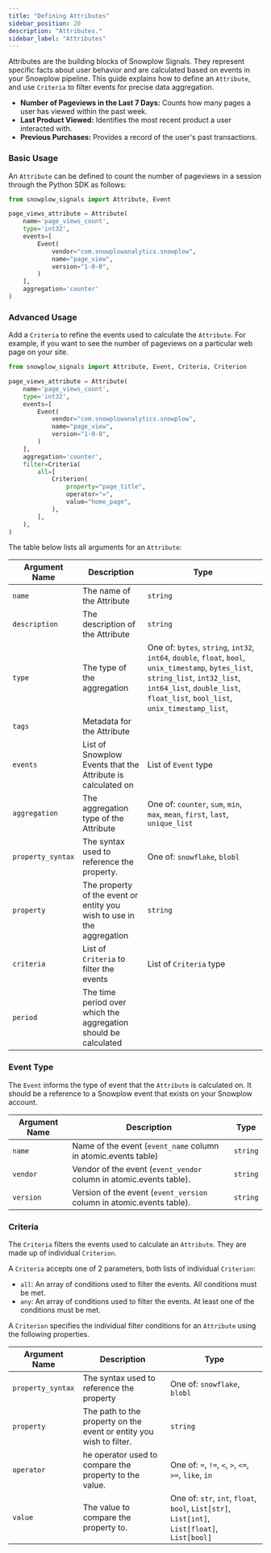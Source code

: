 ```yaml
---
title: "Defining Attributes"
sidebar_position: 20
description: "Attributes."
sidebar_label: "Attributes"
---
```


Attributes are the building blocks of Snowplow Signals. They represent specific facts about user behavior and are calculated based on events in your Snowplow pipeline. This guide explains how to define an `Attribute`, and use `Criteria` to filter events for precise data aggregation.

- **Number of Pageviews in the Last 7 Days:** Counts how many pages a user has viewed within the past week.
- **Last Product Viewed:** Identifies the most recent product a user interacted with.
- **Previous Purchases:** Provides a record of the user's past transactions. 

### Basic Usage

An `Attribute` can be defined to count the number of pageviews in a session through the Python SDK as follows:

```python
from snowplow_signals import Attribute, Event

page_views_attribute = Attribute(
    name='page_views_count',
    type='int32',
    events=[
        Event(
            vendor="com.snowplowanalytics.snowplow",
            name="page_view",
            version="1-0-0",
        )
    ],
    aggregation='counter'
)

```

### Advanced Usage

Add a `Criteria` to refine the events used to calculate the `Attribute`. For example, if you want to see the number of pageviews on a particular web page on your site.


```python
from snowplow_signals import Attribute, Event, Criteria, Criterion

page_views_attribute = Attribute(
    name='page_views_count',
    type='int32',
    events=[
        Event(
            vendor="com.snowplowanalytics.snowplow",
            name="page_view",
            version="1-0-0",
        )
    ],
    aggregation='counter',
    filter=Criteria(
        all=[
            Criterion(
                property="page_title",
                operator="=",
                value="home_page",
            ),
        ],
    ),
)

```

The table below lists all arguments for an `Attribute`:

| **Argument Name** | **Description** | **Type** |
| --- | --- | --- | 
| `name` | The name of the Attribute | `string` |
| `description` | The description of the Attribute | `string` |
| `type` | The type of the aggregation | One of: `bytes`, `string`, `int32`, `int64`, `double`, `float`, `bool`, `unix_timestamp`, `bytes_list`, `string_list`, `int32_list`, `int64_list`, `double_list`, `float_list`, `bool_list`, `unix_timestamp_list`,  |
| `tags` | Metadata for the Attribute | |
| `events` | List of Snowplow Events that the Attribute is calculated on | List of `Event` type |
| `aggregation` | The aggregation type of the Attribute  | One of:  `counter`, `sum`, `min`, `max`, `mean`, `first`, `last`, `unique_list` |
| `property_syntax` | The syntax used to reference the property. | One of: `snowflake`, `blobl` |
| `property` | The property of the event or entity you wish to use in the aggregation | `string` |
| `criteria` | List of `Criteria` to filter the events | List of `Criteria` type |
| `period` | The time period over which the aggregation should be calculated | |


### Event Type
The `Event` informs the type of event that the `Attribute` is calculated on. It should be a reference to a Snowplow event that exists on your Snowplow account.

| **Argument Name** | **Description** | **Type** |
| --- | --- | --- | 
| `name` | Name of the event (`event_name` column in atomic.events table) | `string` |
| `vendor` | Vendor of the event (`event_vendor` column in atomic.events table). | `string` |
| `version` | Version of the event (`event_version` column in atomic.events table). | `string` |

### Criteria 
The `Criteria` filters the events used to calculate an `Attribute`. They are made up of individual `Criterion`.

A `Criteria` accepts one of 2 parameters, both lists of individual `Criterion`:

- `all`: An array of conditions used to filter the events. All conditions must be met.
- `any`: An array of conditions used to filter the events. At least one of the conditions must be met.

A `Criterion` specifies the individual filter conditions for an `Attribute` using the following properties.

| **Argument Name** | **Description** | **Type** |
| --- | --- | --- | 
| `property_syntax` | The syntax used to reference the property| One of: `snowflake`, `blobl` |
| `property` | The path to the property on the event or entity you wish to filter. | `string` |
| `operator` | he operator used to compare the property to the value. | One of: `=`, `!=`, `<`, `>`, `<=`, `>=`, `like`, `in` |
| `value` | The value to compare the property to. | One of:  `str`, `int`, `float`, `bool`, `List[str]`, `List[int]`, `List[float]`, `List[bool]` |

